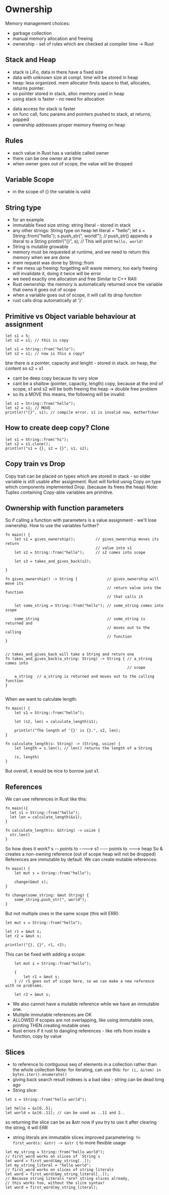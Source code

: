 # Ownership

Memory management choices:

- garbage collection
- manual memory allocation and freeing
- ownership - set of rules which are checked at compiler time -> Rust

## Stack and Heap

- stack is LiFo, data in there have a fixed size
- data with unknown size at compl. time will be stored in heap
- heap: less organized. mem allocator finds space to that, allocates, returns pointer.
- so pointer stored in stack, alloc memory used in heap
- using stack is faster - no need for allocation

* data access for stack is faster
* on func call, func params and pointers pushed to stack, at returns, popped
* ownership addresses proper memory freeing on heap

## Rules

- each value in Rust has a variable called owner
- there can be one owner at a time
- when owner goes out of scope, the value will be dropped

## Variable Scope

- in the scope of {} the variable is valid

## String type

- for an example
- immutable fixed size string: string literal - stored in stack
- any other strings: String type on heap
  let literal = "hello";
  let s = String::from("hello");
  s.push_str(", world!"); // push_str() appends a literal to a String
  println!("{}", s); // This will print `hello, world!`
- String is mutable growable
- memory must be requested at runtime, and we need to return this memory when we are done
- mem request was done by String::from
- if we mess up freeing: forgetting will waste memory, too early freeing will invalidate it, doing it twice will be error
- we need exactly one allocation and free
  Similar to C++ RAII:
- Rust ownership: the memory is automatically returned once the variable that owns it goes out of scope
- when a variable goes out of scope, it will call its drop function
- rust calls drop automatically at '}'

## Primitive vs Object variable behaviour at assignment

```
let s1 = 5;
let s2 = s1; // this is copy
```

```
let s1 = String::from("hello");
let s2 = s1; // now is this a copy?
```

btw there is a pointer, capacity and lenght - stored in stack. on heap, the content
so s2 = s1

- cant be deep copy because its very slow
- cant be a shallow (pointer, capactiy, length) copy, because at the end of scope, s1 and s2 will be both freeing the heap -> double free problem
- so its a MOVE
  this means, the following will be invalid:

```
let s1 = String::from("hello");
let s2 = s1; // MOVE
println!("{}", s1); // compile error. s1 is invalid now, motherfcker
```

## How to create deep copy? Clone

```
let s1 = String::from("hi");
let s2 = s1.clone();
println!("s1 = {}, s2 = {}", s1, s2);
```

## Copy train vs Drop

Copy trait can be placed on types which are stored in stack - so older variable is still usable after assignment.
Rust will forbid usnig Copy on type which components implemented Drop. (because its frees the heap)
Note: Tuples containing Copy-able variables are primitive.

## Ownership with function parameters

So if calling a function with parameters is a value assignment - we'll lose ownership.
How to use the variables further?

```
fn main() {
    let s1 = gives_ownership();         // gives_ownership moves its return
                                        // value into s1
    let s2 = String::from("hello");     // s2 comes into scope

    let s3 = takes_and_gives_back(s2);

}

fn gives_ownership() -> String {             // gives_ownership will move its
                                             // return value into the function
                                             // that calls it

    let some_string = String::from("hello"); // some_string comes into scope

    some_string                              // some_string is returned and
                                             // moves out to the calling
                                             // function
}


// takes_and_gives_back will take a String and return one
fn takes_and_gives_back(a_string: String) -> String { // a_string comes into
                                                      // scope

    a_string  // a_string is returned and moves out to the calling function
}


```

When we want to calculate length:

```
fn main() {
    let s1 = String::from("hello");

    let (s2, len) = calculate_length(s1);

    println!("The length of '{}' is {}.", s2, len);
}

fn calculate_length(s: String) -> (String, usize) {
    let length = s.len(); // len() returns the length of a String

    (s, length)
}
```

But overall, it would be nice to borrow just s1.

## References

We can use references in Rust like this:

```
fn main(){
  let s1 = String::from("hello");
  let len = calculate_length(&s1);
}

fn calculate_length(s: &String) -> usize {
  str.len()
}
```

So how does it work?
s -- points to ----> s1 ---- points to ---> heap
So & creates a non-owning reference (out of scope heap will not be dropped)
References are immutable by default.
We can create mutable references:

```
fn main() {
    let mut s = String::from("hello");

    change(&mut s);
}

fn change(some_string: &mut String) {
    some_string.push_str(", world");
}
```

But not multiple ones in the same scope (this will ERR):

```
let mut s = String::from("hello");

let r1 = &mut s;
let r2 = &mut s;

println!("{}, {}", r1, r2);
```

This can be fixed with adding a scope:

```
    let mut s = String::from("hello");

    {
        let r1 = &mut s;
    } // r1 goes out of scope here, so we can make a new reference with no problems.

    let r2 = &mut s;
```

- We also cannot have a mutable reference while we have an immutable one.
- Multiple immutable references are OK
- ALLOWED if scopes are not overlapping, like using immutable ones, printing THEN creating mutable ones
- Rust errors if it rust to dangling references - like refs from inside a function, copy by value

## Slices

- to reference to contiguous seq of elements in a collection rather than the whole collection
  Note: for iterating, can use this: `for (i, &item) in bytes.iter().enumerate()`
- giving back search result indexes is a bad idea - string can be dead long ago
- String slice:

```
let s = String::from("hello world");

let hello = &s[0..5];
let world = &s[6..11]; // can be used as ..11 and 2..
```

so returning the slice can be as &str
now if you try to use it after clearing the string, it will ERR

- string literals are immutable slices
  improved parametering: `fn first_word(s: &str) -> &str {` to more flexible usage

```
let my_string = String::from("hello world");
// first_word works on slices of `String`s
let word = first_word(&my_string[..]);
let my_string_literal = "hello world";
// first_word works on slices of string literals
let word = first_word(&my_string_literal[..]);
// Because string literals *are* string slices already,
// this works too, without the slice syntax!
let word = first_word(my_string_literal);
```
